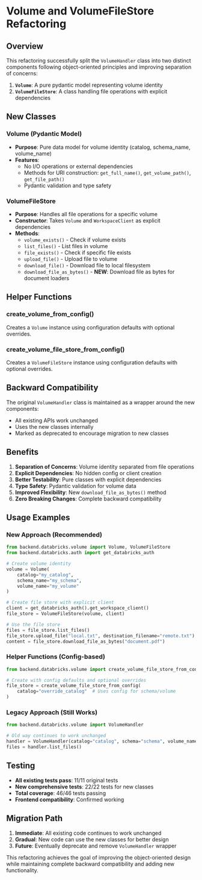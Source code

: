 # Volume and VolumeFileStore Refactoring

## Overview

This refactoring successfully split the `VolumeHandler` class into two distinct components following object-oriented principles and improving separation of concerns:

1. **`Volume`**: A pure pydantic model representing volume identity
2. **`VolumeFileStore`**: A class handling file operations with explicit dependencies

## New Classes

### Volume (Pydantic Model)
- **Purpose**: Pure data model for volume identity (catalog, schema_name, volume_name)
- **Features**:
  - No I/O operations or external dependencies
  - Methods for URI construction: `get_full_name()`, `get_volume_path()`, `get_file_path()`
  - Pydantic validation and type safety

### VolumeFileStore
- **Purpose**: Handles all file operations for a specific volume
- **Constructor**: Takes `Volume` and `WorkspaceClient` as explicit dependencies
- **Methods**:
  - `volume_exists()` - Check if volume exists
  - `list_files()` - List files in volume
  - `file_exists()` - Check if specific file exists
  - `upload_file()` - Upload file to volume
  - `download_file()` - Download file to local filesystem
  - `download_file_as_bytes()` - **NEW**: Download file as bytes for document loaders

## Helper Functions

### create_volume_from_config()
Creates a `Volume` instance using configuration defaults with optional overrides.

### create_volume_file_store_from_config()
Creates a `VolumeFileStore` instance using configuration defaults with optional overrides.

## Backward Compatibility

The original `VolumeHandler` class is maintained as a wrapper around the new components:
- All existing APIs work unchanged
- Uses the new classes internally
- Marked as deprecated to encourage migration to new classes

## Benefits

1. **Separation of Concerns**: Volume identity separated from file operations
2. **Explicit Dependencies**: No hidden config or client creation
3. **Better Testability**: Pure classes with explicit dependencies
4. **Type Safety**: Pydantic validation for volume data
5. **Improved Flexibility**: New `download_file_as_bytes()` method
6. **Zero Breaking Changes**: Complete backward compatibility

## Usage Examples

### New Approach (Recommended)
```python
from backend.databricks.volume import Volume, VolumeFileStore
from backend.databricks.auth import get_databricks_auth

# Create volume identity
volume = Volume(
    catalog="my_catalog",
    schema_name="my_schema",
    volume_name="my_volume"
)

# Create file store with explicit client
client = get_databricks_auth().get_workspace_client()
file_store = VolumeFileStore(volume, client)

# Use the file store
files = file_store.list_files()
file_store.upload_file("local.txt", destination_filename="remote.txt")
content = file_store.download_file_as_bytes("document.pdf")
```

### Helper Functions (Config-based)
```python
from backend.databricks.volume import create_volume_file_store_from_config

# Create with config defaults and optional overrides
file_store = create_volume_file_store_from_config(
    catalog="override_catalog"  # Uses config for schema/volume
)
```

### Legacy Approach (Still Works)
```python
from backend.databricks.volume import VolumeHandler

# Old way continues to work unchanged
handler = VolumeHandler(catalog="catalog", schema="schema", volume_name="volume")
files = handler.list_files()
```

## Testing

- **All existing tests pass**: 11/11 original tests
- **New comprehensive tests**: 22/22 tests for new classes
- **Total coverage**: 46/46 tests passing
- **Frontend compatibility**: Confirmed working

## Migration Path

1. **Immediate**: All existing code continues to work unchanged
2. **Gradual**: New code can use the new classes for better design
3. **Future**: Eventually deprecate and remove `VolumeHandler` wrapper

This refactoring achieves the goal of improving the object-oriented design while maintaining complete backward compatibility and adding new functionality.